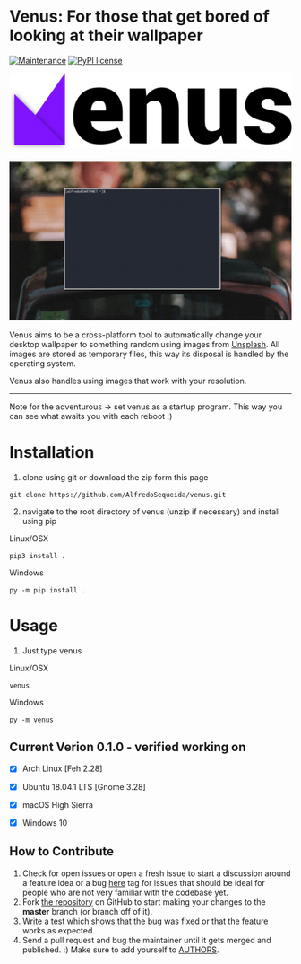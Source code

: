 Venus: For those that get bored of looking at their wallpaper 
===============================================================

[![Maintenance](https://img.shields.io/badge/Maintained%3F-yes-green.svg)](https://GitHub.com/Naereen/StrapDown.js/graphs/commit-activity)
[![PyPI license](https://img.shields.io/pypi/l/ansicolortags.svg)](https://pypi.python.org/pypi/ansicolortags/)


<p align="center">
    <img src="https://github.com/AlfredoSequeida/venus/raw/master/artwork/venus.png" alt="venus">
    </br>
    </br>
    <img src="https://github.com/AlfredoSequeida/venus/raw/master/artwork/venus_demo.gif" alt="venus">
</p>

Venus aims to be a cross-platform tool to automatically change your desktop wallpaper to something random using images from [Unsplash](https://unsplash.com/). All images are stored as temporary files, this way its disposal is handled by the operating system. 

Venus also handles using images that work with your resolution.

---

Note for the adventurous -> set venus as a startup program. This way you can see what awaits you with each reboot :)

# Installation
1) clone using git or download the zip form this page

```
git clone https://github.com/AlfredoSequeida/venus.git
```
 
2) navigate to the root directory of venus (unzip if necessary) and install using pip

Linux/OSX
 
```
pip3 install .
```

Windows 

```
py -m pip install .
```


# Usage
1) Just type venus
 
Linux/OSX

```
venus 
```

Windows 

```
py -m venus 
```

 
 Current Verion 0.1.0 - verified working on
 -----------------
 - [x] Arch Linux [Feh 2.28]
 - [x] Ubuntu 18.04.1 LTS [Gnome 3.28]
 - [x] macOS High Sierra
 - [x] Windows 10

 
 
 How to Contribute
-----------------

1.  Check for open issues or open a fresh issue to start a discussion
    around a feature idea or a bug [here](https://github.com/AlfredoSequeida/venus/issues)
    tag for issues that should be ideal for people who are not very familiar with the codebase yet.
2.  Fork [the repository](https://github.com/alfredosequeida/venus) on
    GitHub to start making your changes to the **master** branch (or branch off of it).
3.  Write a test which shows that the bug was fixed or that the feature
    works as expected.
4.  Send a pull request and bug the maintainer until it gets merged and
    published. :) Make sure to add yourself to
    [AUTHORS](https://github.com/AlfredoSequeida/venus/blob/master/AUTHORS).

